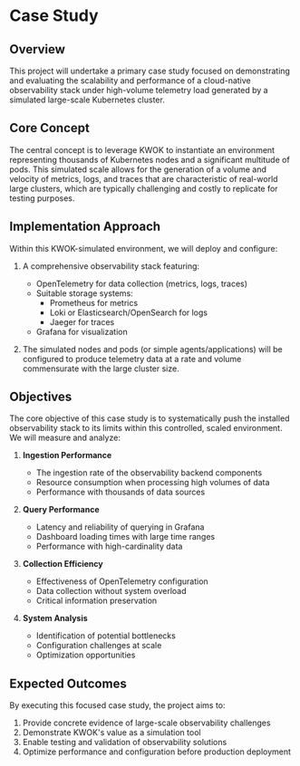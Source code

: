 # Case Study

## Overview

This project will undertake a primary case study focused on demonstrating and evaluating the scalability and performance of a cloud-native observability stack under high-volume telemetry load generated by a simulated large-scale Kubernetes cluster.

## Core Concept

The central concept is to leverage KWOK to instantiate an environment representing thousands of Kubernetes nodes and a significant multitude of pods. This simulated scale allows for the generation of a volume and velocity of metrics, logs, and traces that are characteristic of real-world large clusters, which are typically challenging and costly to replicate for testing purposes.

## Implementation Approach

Within this KWOK-simulated environment, we will deploy and configure:

1. A comprehensive observability stack featuring:
   - OpenTelemetry for data collection (metrics, logs, traces)
   - Suitable storage systems:
     - Prometheus for metrics
     - Loki or Elasticsearch/OpenSearch for logs
     - Jaeger for traces
   - Grafana for visualization

2. The simulated nodes and pods (or simple agents/applications) will be configured to produce telemetry data at a rate and volume commensurate with the large cluster size.

## Objectives

The core objective of this case study is to systematically push the installed observability stack to its limits within this controlled, scaled environment. We will measure and analyze:

1. **Ingestion Performance**
   - The ingestion rate of the observability backend components
   - Resource consumption when processing high volumes of data
   - Performance with thousands of data sources

2. **Query Performance**
   - Latency and reliability of querying in Grafana
   - Dashboard loading times with large time ranges
   - Performance with high-cardinality data

3. **Collection Efficiency**
   - Effectiveness of OpenTelemetry configuration
   - Data collection without system overload
   - Critical information preservation

4. **System Analysis**
   - Identification of potential bottlenecks
   - Configuration challenges at scale
   - Optimization opportunities

## Expected Outcomes

By executing this focused case study, the project aims to:

1. Provide concrete evidence of large-scale observability challenges
2. Demonstrate KWOK's value as a simulation tool
3. Enable testing and validation of observability solutions
4. Optimize performance and configuration before production deployment 